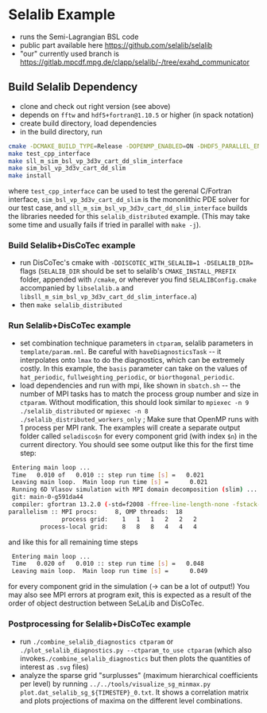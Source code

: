 # Selalib Example

* runs the Semi-Lagrangian BSL code
* public part available here <https://github.com/selalib/selalib>
* "our" currently used branch is <https://gitlab.mpcdf.mpg.de/clapp/selalib/-/tree/exahd_communicator>

## Build Selalib Dependency

* clone and check out right version (see above)
* depends on `fftw` and `hdf5+fortran@1.10.5` or higher (in spack notation)
* create build directory, load dependencies
* in the build directory, run
  
```sh
cmake -DCMAKE_BUILD_TYPE=Release -DOPENMP_ENABLED=ON -DHDF5_PARALLEL_ENABLED=ON  -DUSE_FMEMPOOOL=OFF -DCMAKE_INSTALL_PREFIX=$(pwd)/install $SELALIB_DIR
make test_cpp_interface
make sll_m_sim_bsl_vp_3d3v_cart_dd_slim_interface
make sim_bsl_vp_3d3v_cart_dd_slim
make install
```

where `test_cpp_interface` can be used to test the gerenal C/Fortran interface,
`sim_bsl_vp_3d3v_cart_dd_slim` is the mononlithic PDE solver for our test case, and
`sll_m_sim_bsl_vp_3d3v_cart_dd_slim_interface` builds the libraries needed for
this `selalib_distributed` example.
(This may take some time and usually fails if tried in parallel with `make -j`).

### Build Selalib+DisCoTec example

* run DisCoTec's cmake with `-DDISCOTEC_WITH_SELALIB=1 -DSELALIB_DIR=` flags
  (`SELALIB_DIR` should be set to selalib's `CMAKE_INSTALL_PREFIX` folder, appended
  with `/cmake`, or wherever you find `SELALIBConfig.cmake` accompanied by
  `libselalib.a` and `libsll_m_sim_bsl_vp_3d3v_cart_dd_slim_interface.a`)
* then `make selalib_distributed`

### Run Selalib+DisCoTec example

* set combination technique parameters in `ctparam`, selalib parameters in
  `template/param.nml`. Be careful with `haveDiagnosticsTask` -- it interpolates
  onto `lmax` to do the diagnostics, which can be extremely costly.
  In this example, the `basis` parameter can take on the values of
  `hat_periodic`, `fullweighting_periodic`, or `biorthogonal_periodic`.
* load dependencies and run with mpi, like shown in `sbatch.sh` -- the number of
  MPI tasks has to match the process group number and size in `ctparam`.
  Without modification, this should look similar to
  `mpiexec -n 9 ./selalib_distributed` or
  `mpiexec -n 8 ./selalib_distributed_workers_only` ;
  Make sure that OpenMP runs with 1 process per MPI rank.
  The examples will create a separate output folder called `seladisco$n`
  for every component grid (with index `$n`) in the current directory.
  You should see some output like this for the first time step:

```bash
 Entering main loop ... 
 Time   0.010 of   0.010 :: step run time [s] =   0.021
 Leaving main loop.  Main loop run time [s] =      0.021
 Running 6D Vlasov simulation with MPI domain decomposition (slim) ...
 git: main-0-g591da44
 compiler: gfortran 13.2.0 (-std=f2008 -ffree-line-length-none -fstack-arrays -O3 -fPIC  -w  -march=native -fallow-argument-mismatch  -fopenmp)
parallelism :: MPI procs:     8, OMP threads:  18
               process grid:    1   1   1   2   2   2
         process-local grid:    8   8   8   4   4   4
```

  and like this for all remaining time steps

```bash
 Entering main loop ... 
 Time   0.020 of   0.010 :: step run time [s] =   0.048
 Leaving main loop.  Main loop run time [s] =      0.049
```

  for every component grid in the simulation (-> can be a lot of output!)
  You may also see MPI errors at program exit, this is expected as a result of
  the order of object destruction between SeLaLib and DisCoTec.

### Postprocessing for Selalib+DisCoTec example

* run `./combine_selalib_diagnostics ctparam` or
  `./plot_selalib_diagnostics.py --ctparam_to_use ctparam`
  (which also invokes`./combine_selalib_diagnostics`
  but then plots the quantities of interest as `.svg` files)
* analyze the sparse grid "surplusses" (maximum hierarchical coefficients per
  level) by running
  `../../tools/visualize_sg_minmax.py plot.dat_selalib_sg_${TIMESTEP}_0.txt`.
  It shows a correlation matrix and plots projections of maxima on the different
  level combinations.
